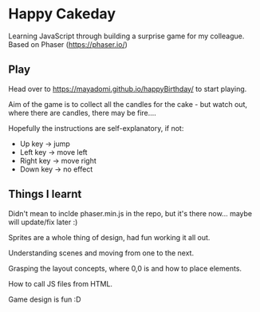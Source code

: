 # Happy Cakeday
Learning JavaScript through building a surprise game for my colleague.
Based on Phaser (https://phaser.io/)

## Play
Head over to https://mayadomi.github.io/happyBirthday/ to start playing.

Aim of the game is to collect all the candles for the cake - but watch out, where there are candles, there may be fire....

Hopefully the instructions are self-explanatory, if not:
- Up key -> jump
- Left key -> move left
- Right key -> move right
- Down key -> no effect

## Things I learnt
Didn't mean to inclde phaser.min.js in the repo, but it's there now... maybe will update/fix later :)

Sprites are a whole thing of design, had fun working it all out. 

Understanding scenes and moving from one to the next.

Grasping the layout concepts, where 0,0 is and how to place elements.

How to call JS files from HTML.

Game design is fun :D
